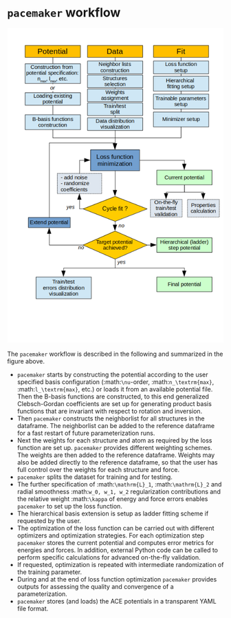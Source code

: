 # `pacemaker` workflow

![`pacemaker` workflow scheme](Scheme_ext.png)


The `pacemaker` workflow is described in the following and summarized in the figure above.


* `pacemaker` starts by constructing the potential according to the user specified basis configuration (:math:`\nu`-order, :math:`n_\textrm{max}`, :math:`l_\textrm{max}`, etc.) 
or loads it from an available potential file. Then the B-basis functions are constructed, to this end generalized Clebsch-Gordan coefficients are set up
for generating product basis functions that are invariant with respect to rotation and inversion.
* Then `pacemaker` constructs the neighborlist for all structures in the dataframe. The neighborlist can be added to the reference dataframe for a fast restart of future parameterization runs.
* Next the weights for each structure and atom as required by the loss function are set up. `pacemaker` provides different weighting schemes. 
The weights are then added to the reference dataframe. Weights may also be added directly to the reference dataframe, so that the user has full control over the weights for each structure and force.
* `pacemaker` splits the dataset for training and for testing.
* The further specification of :math:`\mathrm{L}_1`, :math:`\mathrm{L}_2` and radial smoothness :math:`w_0, w_1, w_2` regularization contributions and the relative weight :math:`\kappa` of energy and force errors enables `pacemaker` to set up the loss function.
* The hierarchical basis extension is setup as ladder fitting scheme if requested by the user.
* The optimization of the loss function can be carried out with different optimizers and optimization strategies. For each optimization step `pacemaker` stores the current potential and computes error metrics for energies and forces. In addition, external Python code can be called to perform specific calculations for advanced on-the-fly validation.
* If requested, optimization is repeated with intermediate randomization of the training parameter.
* During and at the end of loss function optimization `pacemaker` provides outputs for assessing the quality and convergence of a parameterization.
* `pacemaker` stores (and loads) the ACE potentials in a transparent YAML file format.
